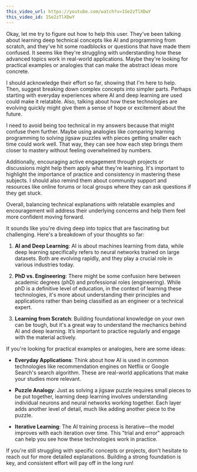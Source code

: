 ```yaml
---
this_video_url: https://youtube.com/watch?v=1Se2zTlXDwY
this_video_id: 1Se2zTlXDwY
---
```

<think>
Okay, let me try to figure out how to help this user. They've been talking about learning deep technical concepts like AI and programming from scratch, and they've hit some roadblocks or questions that have made them confused. It seems like they're struggling with understanding how these advanced topics work in real-world applications. Maybe they're looking for practical examples or analogies that can make the abstract ideas more concrete.

I should acknowledge their effort so far, showing that I'm here to help. Then, suggest breaking down complex concepts into simpler parts. Perhaps starting with everyday experiences where AI and deep learning are used could make it relatable. Also, talking about how these technologies are evolving quickly might give them a sense of hope or excitement about the future.

I need to avoid being too technical in my answers because that might confuse them further. Maybe using analogies like comparing learning programming to solving jigsaw puzzles with pieces getting smaller each time could work well. That way, they can see how each step brings them closer to mastery without feeling overwhelmed by numbers.

Additionally, encouraging active engagement through projects or discussions might help them apply what they're learning. It's important to highlight the importance of practice and consistency in mastering these subjects. I should also remind them about community support and resources like online forums or local groups where they can ask questions if they get stuck.

Overall, balancing technical explanations with relatable examples and encouragement will address their underlying concerns and help them feel more confident moving forward.
</think>

It sounds like you're diving deep into topics that are fascinating but challenging. Here's a breakdown of your thoughts so far:

1. **AI and Deep Learning**: AI is about machines learning from data, while deep learning specifically refers to neural networks trained on large datasets. Both are evolving rapidly, and they play a crucial role in various industries today.

2. **PhD vs. Engineering**: There might be some confusion here between academic degrees (phD) and professional roles (engineering). While phD is a definitive level of education, in the context of learning these technologies, it's more about understanding their principles and applications rather than being classified as an engineer or a technical expert.

3. **Learning from Scratch**: Building foundational knowledge on your own can be tough, but it's a great way to understand the mechanics behind AI and deep learning. It’s important to practice regularly and engage with the material actively.

If you're looking for practical examples or analogies, here are some ideas:

- **Everyday Applications**: Think about how AI is used in common technologies like recommendation engines on Netflix or Google Search's search algorithm. These are real-world applications that make your studies more relevant.

- **Puzzle Analogy**: Just as solving a jigsaw puzzle requires small pieces to be put together, learning deep learning involves understanding individual neurons and neural networks working together. Each layer adds another level of detail, much like adding another piece to the puzzle.

- **Iterative Learning**: The AI training process is iterative—the model improves with each iteration over time. This "trial and error" approach can help you see how these technologies work in practice.

If you're still struggling with specific concepts or projects, don't hesitate to reach out for more detailed explanations. Building a strong foundation is key, and consistent effort will pay off in the long run!

